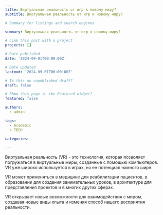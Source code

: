 ```yaml
---
title: Виртуальная реальность от игр к новому миру?
subtitle: Виртуальная реальность от игр к новому миру?

# Summary for listings and search engines

summary: Виртуальная реальность от игр к новому миру?

# Link this post with a project
projects: []

# Date published
date: '2024-09-01T00:00:00Z'

# Date updated
lastmod: '2024-09-01T00:00:00Z'

# Is this an unpublished draft?
draft: false

# Show this page in the Featured widget?
featured: false

authors:
  - admin

tags:
  - Academic
  - TECH

categories:
  
---
```


Виртуальная реальность (VR) - это технология, которая позволяет погружаться в виртуальные миры, созданные с помощью компьютеров. VR уже широко используется в играх, но ее потенциал намного шире.

VR может применяться в медицине для реабилитации пациентов, в образовании для создания занимательных уроков, в архитектуре для представления проектов и в многих других сферах. 

VR открывает новые возможности для взаимодействия с миром, создавая новые виды опыта и изменяя способ нашего восприятия реальности. 

